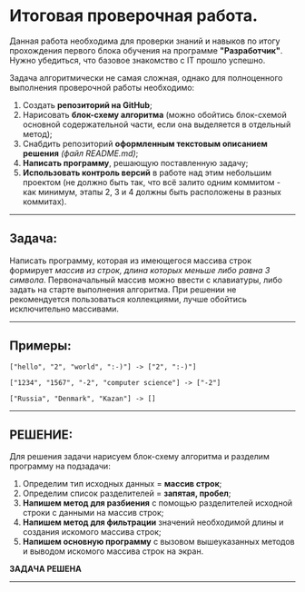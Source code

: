 # Итоговая проверочная работа.

Данная работа необходима для проверки знаний и навыков по итогу прохождения первого блока обучения на программе **"Разработчик"**. Нужно убедиться, что базовое знакомство с IT прошло успешно.

Задача алгоритмически не самая сложная, однако для полноценного выполнения проверочной работы необходимо:

1. Создать **репозиторий на GitHub**;
2. Нарисовать **блок-схему алгоритма** (можно обойтись блок-схемой основной содержательной части, если она выделяется в отдельный метод);
3. Снабдить репозиторий **оформленным текстовым описанием решения** *(файл README.md)*;
4. **Написать программу**, решающую поставленную задачу;
5. **Использовать контроль версий** в работе над этим небольшим проектом (не должно быть так, что всё залито одним коммитом - как минимум, этапы 2, 3 и 4 должны быть расположены в разных коммитах).
****

## **Задача:**

Написать программу, которая из имеющегося массива строк формирует *массив из строк, длина которых меньше либо равна 3 символа*. Первоначальный массив можно ввести с клавиатуры, либо задать на старте выполнения алгоритма. При решении не рекомендуется пользоваться коллекциями, лучше обойтись исключительно массивами.
****

## **Примеры:**

    ["hello", "2", "world", ":-)"] -> ["2", ":-)"]

    ["1234", "1567", "-2", "computer science"] -> ["-2"]

    ["Russia", "Denmark", "Kazan"] -> []
****

## **РЕШЕНИЕ:**

Для решения задачи нарисуем блок-схему алгоритма и разделим программу на подзадачи:
1. Определим тип исходных данных = **массив строк**;
2. Определим список разделителей = **запятая, пробел**;
3. **Напишем метод для разбиения** с помощью разделителей исходной строки с данными на массив строк;
4. **Напишем метод для фильтрации** значений необходимой длины и создания искомого массива строк;
5. **Напишем основную программу** с вызовом вышеуказанных методов и выводом искомого массива строк на экран.

**ЗАДАЧА РЕШЕНА**
****